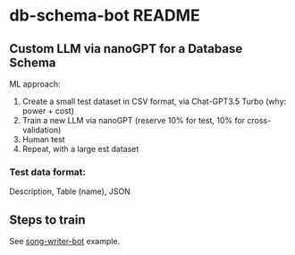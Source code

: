 # db-schema-bot README

## Custom LLM via nanoGPT for a Database Schema

ML approach:

1. Create a small test dataset in CSV format, via Chat-GPT3.5 Turbo (why: power + cost)
2. Train a new LLM via nanoGPT (reserve 10% for test, 10% for cross-validation)
3. Human test
4. Repeat, with a large est dataset

### Test data format:

Description, Table (name), JSON

## Steps to train

See [song-writer-bot](../song-writer-bot/README.md) example.
